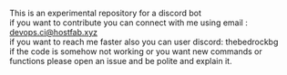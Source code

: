 This is an experimental repository  for a discord bot  
if you want to contribute you can connect with me using email : devops.ci@hostfab.xyz  
if you want to reach me faster also you can user discord: thebedrockbg  
if the code is somehow not working or you want new commands or functions please open an issue and be polite and explain it.  

